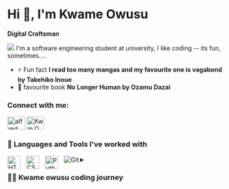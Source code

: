 # Hi 👋, I'm Kwame Owusu

**Digital Craftsman**

 <img src="https://i.pinimg.com/originals/70/37/d4/7037d478852af21357f038fac2d2e9f6.gif">
I'm a software engineering student at university, I like coding -- its fun,  sometimes....

- ⚡ Fun fact **I read too many mangas and my favourite one is vagabond by Takehiko Inoue**
- 📖 favourite book **No Longer Human by Ozamu Dazai**

<h3 align="left">Connect with me:</h3>
<p align="left">
<a href="https://www.linkedin.com/in/alfredow23/" target="blank"><img align="center" src="https://raw.githubusercontent.com/rahuldkjain/github-profile-readme-generator/master/src/images/icons/Social/linked-in-alt.svg" alt="alfred owusu boakye" height="30" width="40" /></a>
<a href="https://instagram.com/Kwm.Ows" target="blank"><img align="center" src="https://raw.githubusercontent.com/rahuldkjain/github-profile-readme-generator/master/src/images/icons/Social/instagram.svg" alt="Kwm.Ows" height="30" width="40" /></a>
</p>



### 🧰 Languages and Tools I've worked with
<img align="left" alt="HTML" width="30px" style="padding-right:10px;" src="https://cdn.jsdelivr.net/gh/devicons/devicon/icons/html5/html5-plain.svg" />
<img align="left" alt="CSS" width="30px" style="padding-right:10px;" src="https://cdn.jsdelivr.net/gh/devicons/devicon/icons/css3/css3-plain.svg" />
<img align="left" alt="Python" width="30px" style="padding-right:10px;" src="https://cdn.jsdelivr.net/gh/devicons/devicon/icons/python/python-plain.svg" />
<img align="left" alt="Git"   src="https://img.shields.io/badge/GIT-E44C30?style=for-the-badge&logo=git&logoColor=white">



<details>
<summary><h3>👨‍💻 Kwame owusu coding journey</h3></summary>
<img src="https://camo.githubusercontent.com/1ff785c8c9fad820ae3e1ec8cf8bfb278550eeacb45c0d2b7afe715b8c788575/68747470733a2f2f6d6174746865773930332e66696c65732e776f726470726573732e636f6d2f323031362f30362f7468652d77696e642d72697365732d77726974696e672d6769662e676966">
<p align="left"> learning new technologies and concepts </p>
